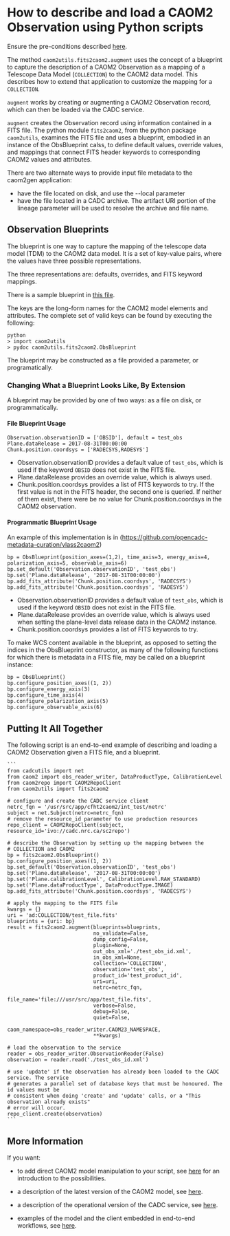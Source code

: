 # How to describe and load a CAOM2 Observation using Python scripts

Ensure the pre-conditions described [here](../README.md).

The method `caom2utils.fits2caom2.augment` uses the concept of a blueprint to capture the description of a CAOM2 Observation as a 
mapping of a Telescope Data Model (`COLLECTION`) to the CAOM2 data model. This describes how to extend that application to customize the mapping for a `COLLECTION`.

`augment` works by creating or augmenting a CAOM2 Observation record, which can then be loaded via the CADC service.

`augment` creates the Observation record using information contained in a FITS file. The python module `fits2caom2`, from the python package `caom2utils`, examines the FITS file and uses a blueprint, embodied in an instance of the ObsBlueprint calss, to define default values, override values, and mappings that connect FITS header keywords to corresponding CAOM2 values and attributes.

There are two alternate ways to provide input file metadata to the caom2gen application:
* have the file located on disk, and use the --local parameter
* have the file located in a CADC archive. The artifact URI portion of the lineage parameter will be used to resolve the archive and file name.

## Observation Blueprints

The blueprint is one way to capture the mapping of the telescope data model (TDM) to the CAOM2 data model. It is a set of key-value pairs, where the values have three possible representations.

The three representations are: defaults, overrides, and FITS keyword mappings.

There is a sample blueprint in [this file](https://github.com/opencadc-metadata-curation/collection2caom2/blob/master/test_obs.blueprint).

The keys are the long-form names for the CAOM2 model elements and attributes. The complete set of valid keys can be found by executing the following:

    python
    > import caom2utils
    > pydoc caom2utils.fits2caom2.ObsBlueprint

The blueprint may be constructed as a file provided a parameter, or programatically. 

### Changing What a Blueprint Looks Like, By Extension

A blueprint may be provided by one of two ways: as a file on disk, or programmatically.

#### File Blueprint Usage

    Observation.observationID = ['OBSID'], default = test_obs
    Plane.dataRelease = 2017-08-31T00:00:00
    Chunk.position.coordsys = ['RADECSYS,RADESYS']

   * Observation.observationID provides a default value of `test_obs`, which is used if the keyword `OBSID` does not exist in the FITS file.
   * Plane.dataRelease provides an override value, which is always used.
   * Chunk.position.coordsys provides a list of FITS keywords to try. If the first value is not in the FITS header, the second one is queried. If neither of them exist, there were be no value for Chunk.position.coordsys in the CAOM2 observation.

#### Programmatic Blueprint Usage 

An example of this implementation is in (https://github.com/opencadc-metadata-curation/vlass2caom2)

    bp = ObsBlueprint(position_axes=(1,2), time_axis=3, energy_axis=4, polarization_axis=5, observable_axis=6)
    bp.set_default('Observation.observationID', 'test_obs')
    bp.set('Plane.dataRelease', '2017-08-31T00:00:00')
    bp.add_fits_attribute('Chunk.position.coordsys', 'RADECSYS')
    bp.add_fits_attribute('Chunk.position.coordsys', 'RADESYS')

   * Observation.observationID provides a default value of `test_obs`, which is used if the keyword `OBSID` does not exist in the FITS file.
   * Plane.dataRelease provides an override value, which is always used when setting the plane-level data release data in the CAOM2 instance.
   * Chunk.position.coordsys provides a list of FITS keywords to try.

To make WCS content available in the blueprint, as opposed to setting the indices in the ObsBlueprint constructor, as many of the following functions for which there is metadata in a FITS file, may be called on a blueprint instance:

    bp = ObsBlueprint()
    bp.configure_position_axes((1, 2)) 
    bp.configure_energy_axis(3) 
    bp.configure_time_axis(4)
    bp.configure_polarization_axis(5) 
    bp.configure_observable_axis(6)

## Putting It All Together

The following script is an end-to-end example of describing and loading a CAOM2 Observation given a FITS file, and a blueprint.

    ```
    from cadcutils import net
    from caom2 import obs_reader_writer, DataProductType, CalibrationLevel
    from caom2repo import CAOM2RepoClient
    from caom2utils import fits2caom2

    # configure and create the CADC service client
    netrc_fqn = '/usr/src/app/cfht2caom2/int_test/netrc'
    subject = net.Subject(netrc=netrc_fqn)
    # remove the resource_id parameter to use production resources
    repo_client = CAOM2RepoClient(subject, resource_id='ivo://cadc.nrc.ca/sc2repo')

    # describe the Observation by setting up the mapping between the
    # COLLECTION and CAOM2
    bp = fits2caom2.ObsBlueprint()
    bp.configure_position_axes((1, 2))
    bp.set_default('Observation.observationID', 'test_obs')
    bp.set('Plane.dataRelease', '2017-08-31T00:00:00')
    bp.set('Plane.calibrationLevel', CalibrationLevel.RAW_STANDARD)
    bp.set('Plane.dataProductType', DataProductType.IMAGE)
    bp.add_fits_attribute('Chunk.position.coordsys', 'RADECSYS')

    # apply the mapping to the FITS file
    kwargs = {}
    uri = 'ad:COLLECTION/test_file.fits'
    blueprints = {uri: bp}
    result = fits2caom2.augment(blueprints=blueprints,
                                no_validate=False,
                                dump_config=False,
                                plugin=None,
                                out_obs_xml='./test_obs_id.xml',
                                in_obs_xml=None,
                                collection='COLLECTION',
                                observation='test_obs',
                                product_id='test_product_id',
                                uri=uri,
                                netrc=netrc_fqn,
                                file_name='file:///usr/src/app/test_file.fits',
                                verbose=False,
                                debug=False,
                                quiet=False,
                                caom_namespace=obs_reader_writer.CAOM23_NAMESPACE,
                                **kwargs)

    # load the observation to the service
    reader = obs_reader_writer.ObservationReader(False)
    observation = reader.read('./test_obs_id.xml')
    
    # use 'update' if the observation has already been loaded to the CADC service. The service
    # generates a parallel set of database keys that must be honoured. The id values must be
    # consistent when doing 'create' and 'update' calls, or a "This observation already exists"
    # error will occur.
    repo_client.create(observation)
    ```

## More Information

If you want:

* to add direct CAOM2 model manipulation to your script, see [here](https://github.com/opencadc/caom2tools/tree/master/caom2) for an introduction to the possibilities.

* a description of the latest version of the CAOM2 model, see [here](http://www.opencadc.org/caom2/).

* a description of the operational version of the CADC service, see [here](http://www.cadc-ccda.hia-iha.nrc-cnrc.gc.ca/ams/).

* examples of the model and the client embedded in end-to-end workflows, see [here](https://github.com/opencadc-metadata-curation).
